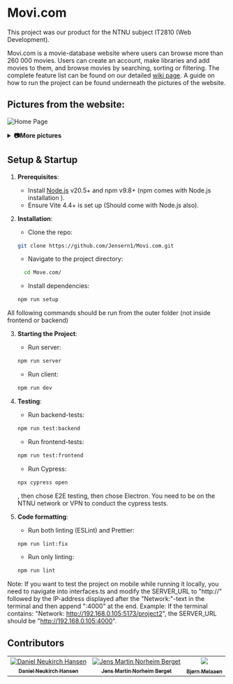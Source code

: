 # Movi.com

This project was our product for the NTNU subject IT2810 (Web Development).

Movi.com is a movie-database website where users can browse more than 260 000 movies. Users can create an account, make libraries and add movies to them, and browse movies by searching, sorting or filtering. 
The complete feature list can be found on our detailed [wiki page](https://github.com/Jensern1/Movi.com/wiki). A guide on how to run the project can be found underneath the pictures of the website. 

## Pictures from the website:

![Home Page](backend/docs/HomePage.png)

<details> 
<summary><b>📷More pictures </b></summary>

![Movies](backend/docs/Movies.png)
![Filters](backend/docs/Filters.png)
![Movie Page](backend/docs/Movie.png)
![Library Page](backend/docs/Library.png)
![Classics Page](backend/docs/Classics.png)
![Profile](backend/docs/Profile.png)

</details>

## Setup & Startup

1. **Prerequisites**:

   - Install [Node.js](https://nodejs.org/en) v20.5+ and npm v9.8+ (npm comes with Node.js installation ).
   - Ensure Vite 4.4+ is set up (Should come with Node.js also).

2. **Installation**:

   - Clone the repo:

   ```bash
   git clone https://github.com/Jensern1/Movi.com.git
   ```

   - Navigate to the project directory:

   ```bash
     cd Move.com/
   ```

   - Install dependencies:

   ```bash
   npm run setup
   ```

All following commands should be run from the outer folder (not inside frontend or backend)

3. **Starting the Project**:

   - Run server:

   ```bash
   npm run server
   ```

   - Run client:

   ```bash
   npm run dev
   ```

4. **Testing**:

   - Run backend-tests:

   ```bash
   npm run test:backend
   ```

   - Run frontend-tests:

   ```bash
   npm run test:frontend
   ```

   - Run Cypress:

   ```bash
   npx cypress open
   ```

   , then chose E2E testing, then chose Electron. You need to be on the NTNU network or VPN to conduct the cypress tests.

5. **Code formatting**:

   - Run both linting (ESLint) and Prettier:

   ```bash
   npm run lint:fix
   ```

   - Run only linting:

   ```bash
   npm run lint
   ```

Note: If you want to test the project on mobile while running it locally, you need to navigate into interfaces.ts and modify the SERVER_URL to "http://" followed by the IP-address displayed after the "Network:"-text in the terminal and then append ":4000" at the end. Example: If the terminal contains: "Network: http://192.168.0.105:5173/project2", the SERVER_URL should be "http://192.168.0.105:4000".

## Contributors

<table align="center">
  <tr>
    <td align="center">
        <a href="https://github.com/Spiderpig02">
            <img src="https://github.com/Spiderpig02.png?size=100" width="100px;" alt="Daniel Neukirch Hansen"/><br />
            <sub><b>Daniel Neukirch Hansen</b></sub>
        </a>
    </td>
    <td align="center">
        <a href="https://github.com/Jensern1">
            <img src="https://github.com/Jensern1.png?size=100" width="100px;" alt="Jens Martin Norheim Berget"/><br />
            <sub><b>Jens Martin Norheim Berget</b></sub>
        </a>
    </td>
    <td align="center">
        <a href="https://github.com/bjorneme">
            <img src="https://github.com/bjorneme.png?size=100" width="100px;"><br />
            <sub><b>Bjørn Melaaen</b></sub>
        </a>
    </td>
  </tr>
</table>
